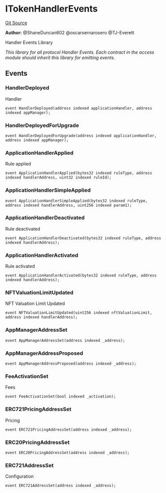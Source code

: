 # ITokenHandlerEvents
[Git Source](https://github.com/thrackle-io/rules-protocol/blob/32fc908f43bfbb804e52e049074d30ce661a637a/src/interfaces/IEvents.sol)

**Author:**
@ShaneDuncan602 @oscarsernarosero @TJ-Everett

Handler Events Library

*This library for all protocol Handler Events. Each contract in the access module should inherit this library for emitting events.*


## Events
### HandlerDeployed
Handler


```solidity
event HandlerDeployed(address indexed applicationHandler, address indexed appManager);
```

### HandlerDeployedForUpgrade

```solidity
event HandlerDeployedForUpgrade(address indexed applicationHandler, address indexed appManager);
```

### ApplicationHandlerApplied
Rule applied


```solidity
event ApplicationHandlerApplied(bytes32 indexed ruleType, address indexed handlerAddress, uint32 indexed ruleId);
```

### ApplicationHandlerSimpleApplied

```solidity
event ApplicationHandlerSimpleApplied(bytes32 indexed ruleType, address indexed handlerAddress, uint256 indexed param1);
```

### ApplicationHandlerDeactivated
Rule deactivated


```solidity
event ApplicationHandlerDeactivated(bytes32 indexed ruleType, address indexed handlerAddress);
```

### ApplicationHandlerActivated
Rule activated


```solidity
event ApplicationHandlerActivated(bytes32 indexed ruleType, address indexed handlerAddress);
```

### NFTValuationLimitUpdated
NFT Valuation Limit Updated


```solidity
event NFTValuationLimitUpdated(uint256 indexed nftValuationLimit, address indexed handlerAddress);
```

### AppManagerAddressSet

```solidity
event AppManagerAddressSet(address indexed _address);
```

### AppManagerAddressProposed

```solidity
event AppManagerAddressProposed(address indexed _address);
```

### FeeActivationSet
Fees


```solidity
event FeeActivationSet(bool indexed _activation);
```

### ERC721PricingAddressSet
Pricing


```solidity
event ERC721PricingAddressSet(address indexed _address);
```

### ERC20PricingAddressSet

```solidity
event ERC20PricingAddressSet(address indexed _address);
```

### ERC721AddressSet
Configuration


```solidity
event ERC721AddressSet(address indexed _address);
```

